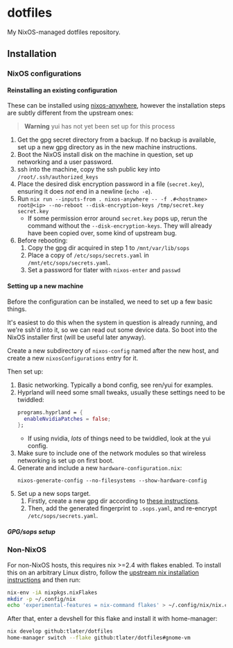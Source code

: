 # dotfiles

My NixOS-managed dotfiles repository.

## Installation

### NixOS configurations

#### Reinstalling an existing configuration

These can be installed using
[nixos-anywhere](https://github.com/numtide/nixos-anywhere/), however
the installation steps are subtly different from the upstream ones:

> **Warning**
> yui has not yet been set up for this process

1. Get the gpg secret directory from a backup. If no backup is
   available, set up a new gpg directory as in the new machine
   instructions.
2. Boot the NixOS install disk on the machine in question, set up
   networking and a user password.
3. ssh into the machine, copy the ssh public key into
   `/root/.ssh/authorized_keys`
4. Place the desired disk encryption password in a file
   (`secret.key`), ensuring it does *not* end in a newline (`echo -e`).
5. Run `nix run --inputs-from . nixos-anywhere -- -f .#<hostname> root@<ip> --no-reboot --disk-encryption-keys /tmp/secret.key secret.key`
   - If some permission error around `secret.key` pops up, rerun the
     command without the `--disk-encryption-keys`. They will already
     have been copied over, some kind of upstream bug.
6. Before rebooting:
   1. Copy the gpg dir acquired in step 1 to `/mnt/var/lib/sops`
   2. Place a copy of `/etc/sops/secrets.yaml` in `/mnt/etc/sops/secrets.yaml`.
   3. Set a password for tlater with `nixos-enter` and `passwd`

#### Setting up a new machine

Before the configuration can be installed, we need to set up a few
basic things.

It's easiest to do this when the system in question is already
running, and we're ssh'd into it, so we can read out some device
data. So boot into the NixOS installer first (will be useful later
anyway).

Create a new subdirectory of `nixos-config` named after the new host,
and create a new `nixosConfigurations` entry for it.

Then set up:

1. Basic networking. Typically a bond config, see ren/yui for
   examples.
2. Hyprland will need some small tweaks, usually these settings need to be twiddled:
   ```nix
   programs.hyprland = {
     enableNvidiaPatches = false;
   };
   ```
   - If using nvidia, *lots* of things need to be twiddled, look at
     the yui config.
3. Make sure to include one of the network modules so that wireless
   networking is set up on first boot.
4. Generate and include a new `hardware-configuration.nix`:
    ```console
    nixos-generate-config --no-filesystems --show-hardware-config
    ```
5. Set up a new sops target.
   1. Firstly, create a new gpg dir according to [these
      instructions](https://github.com/Mic92/sops-nix#use-with-gpg-instead-of-ssh-keys).
   2. Then, add the generated fingerprint to `.sops.yaml`, and
      re-encrypt `/etc/sops/secrets.yaml`.

##### GPG/sops setup

### Non-NixOS

For non-NixOS hosts, this requires nix >=2.4 with flakes enabled. To
install this on an arbitrary Linux distro, follow the [upstream nix
installation instructions](https://nixos.org/download.html) and then
run:

```bash
nix-env -iA nixpkgs.nixFlakes
mkdir -p ~/.config/nix
echo 'experimental-features = nix-command flakes' > ~/.config/nix/nix.conf
```

After that, enter a devshell for this flake and install it with
home-manager:

```bash
nix develop github:tlater/dotfiles
home-manager switch --flake github:tlater/dotfiles#gnome-vm
```
